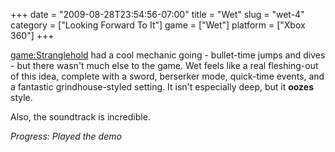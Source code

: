 +++
date = "2009-08-28T23:54:56-07:00"
title = "Wet"
slug = "wet-4"
category = ["Looking Forward To It"]
game = ["Wet"]
platform = ["Xbox 360"]
+++

<game:Stranglehold> had a cool mechanic going - bullet-time jumps and dives - but there wasn't much else to the game.  Wet feels like a real fleshing-out of this idea, complete with a sword, berserker mode, quick-time events, and a fantastic grindhouse-styled setting.  It isn't especially deep, but it <b>oozes</b> style.

Also, the soundtrack is incredible.

<i>Progress: Played the demo</i>